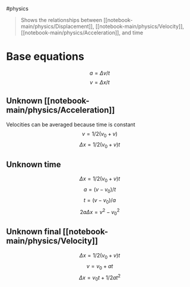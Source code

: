 #physics 

> Shows the relationships between [[notebook-main/physics/Displacement]], [[notebook-main/physics/Velocity]], [[notebook-main/physics/Acceleration]], and time

# Base equations
$$ a = \Delta v / t $$
$$ v = \Delta x / t $$

## Unknown [[notebook-main/physics/Acceleration]]
Velocities can be averaged because time is constant
$$ v = 1/2 (v_0 + v) $$
$$ \Delta x = 1/2 (v_0 + v) t $$

## Unknown time
$$ \Delta x = 1/2 (v_0 + v) t $$
$$ a = (v - v_0) / t $$
$$ t = (v - v_0) / a $$
$$ 2a \Delta x = v^2 - v_0^2 $$

## Unknown final [[notebook-main/physics/Velocity]]
$$ \Delta x = 1/2 (v_0 + v) t $$
$$ v = v_0 + at $$
$$ \Delta x = v_0t + 1/2 at^2 $$
